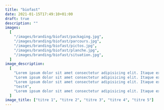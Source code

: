 ```yaml
---
title: "biofast"
date: 2021-01-15T17:49:10+01:00
draft: true
description: ""
images:
  [
    "/images/branding/biofast/packaging.jpg",
    "/images/branding/biofast/parcours.jpg",
    "/images/branding/biofast/pictos.jpg",
    "/images/branding/biofast/planche.jpg",
    "/images/branding/biofast/situation.jpg",
  ]
image_description:
  [
    "Lorem ipsum dolor sit amet consectetur adipisicing elit. Itaque exercitationem aliquid, rerum voluptatum repellat expedita nobis excepturi at rem architecto soluta illum vel repellendus quo, nisi veritatis quis obcaecati delectus?",
    "Lorem ipsum dolor sit amet consectetur adipisicing elit. Itaque exercitationem aliquid, rerum voluptatum repellat expedita nobis excepturi at rem architecto soluta illum vel repellendus quo, nisi veritatis quis obcaecati delectus?",
    "Lorem ipsum dolor sit amet consectetur adipisicing elit. Itaque exercitationem aliquid, rerum voluptatum repellat expedita nobis excepturi at rem architecto soluta illum vel repellendus quo, nisi veritatis quis obcaecati delectus?",
    "test4",
    "Lorem ipsum dolor sit amet consectetur adipisicing elit. Itaque exercitationem aliquid, rerum voluptatum repellat expedita nobis excepturi at rem architecto soluta illum vel repellendus quo, nisi veritatis quis obcaecati delectus?",
  ]
image_title: ["titre 1", "titre 2", "titre 3", "titre 4", "titre 5"]
---
```

